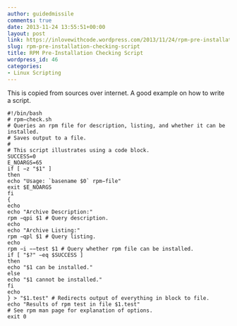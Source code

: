 ```yaml
---
author: guidedmissile
comments: true
date: 2013-11-24 13:55:51+00:00
layout: post
link: https://inlovewithcode.wordpress.com/2013/11/24/rpm-pre-installation-checking-script/
slug: rpm-pre-installation-checking-script
title: RPM Pre-Installation Checking Script
wordpress_id: 46
categories:
- Linux Scripting
---
```


This is copied from sources over internet. A good example on how to write a script.

    
    #!/bin/bash
    # rpm−check.sh
    # Queries an rpm file for description, listing, and whether it can be installed.
    # Saves output to a file.
    #
    # This script illustrates using a code block.
    SUCCESS=0
    E_NOARGS=65
    if [ −z "$1" ]
    then
    echo "Usage: `basename $0` rpm−file"
    exit $E_NOARGS
    fi
    {
    echo
    echo "Archive Description:"
    rpm −qpi $1 # Query description.
    echo
    echo "Archive Listing:"
    rpm −qpl $1 # Query listing.
    echo
    rpm −i −−test $1 # Query whether rpm file can be installed.
    if [ "$?" −eq $SUCCESS ]
    then
    echo "$1 can be installed."
    else
    echo "$1 cannot be installed."
    fi
    echo
    } > "$1.test" # Redirects output of everything in block to file.
    echo "Results of rpm test in file $1.test"
    # See rpm man page for explanation of options.
    exit 0



